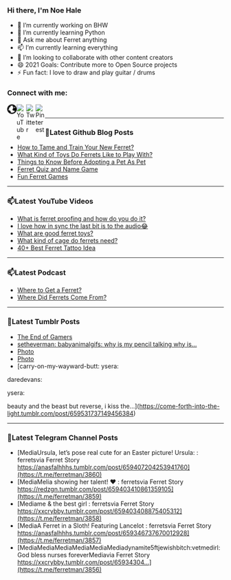 ### Hi there, I'm Noe Hale

- 🔭 I’m currently working on BHW
- 🌱 I’m currently learning Python
- 💬 Ask me about Ferret anything
- 📫 I’m currently learning everything
- 🔭 I’m looking to collaborate with other content creators
- 😄 2021 Goals: Contribute more to Open Source projects
- ⚡ Fun fact: I love to draw and play guitar / drums

### Connect with me:

[<img align="left" alt="ferretvoice.com" width="22px" src="https://raw.githubusercontent.com/iconic/open-iconic/master/svg/globe.svg" />](https://ferretvoice.com)
[<img align="left" alt="YouTube" width="22px" src="https://cdn.jsdelivr.net/npm/simple-icons@v3/icons/youtube.svg" />](https://www.youtube.com/channel/UCk665XTfaMLVwFVWUmgnDiw)
[<img align="left" alt="Twitter" width="22px" src="https://cdn.jsdelivr.net/npm/simple-icons@v3/icons/twitter.svg" />](https://twitter.com/voiceferret)
[<img align="left" alt="Pinterest" width="22px" src="https://cdn.jsdelivr.net/npm/simple-icons@v3/icons/pinterest.svg" />](https://www.pinterest.com/voiceferret/)

<br />

---
### 🔭Latest Github Blog Posts
<!-- GITHUB:START -->
- [How to Tame and Train Your New Ferret?](http://noehale.github.io/how-to-tame-and-train-your-new-ferret/)
- [What Kind of Toys Do Ferrets Like to Play With?](http://noehale.github.io/what-kind-of-toys-do-ferrets-like-to-play-with/)
- [Things to Know Before Adopting a Pet As Pet](http://noehale.github.io/things-to-know-before-adopting-a-pet-as-pet/)
- [Ferret Quiz and Name Game](http://noehale.github.io/ferret-quiz/)
- [Fun Ferret Games](http://noehale.github.io/fun-ferret-games/)
<!-- GITHUB:END -->
---
### 📫Latest YouTube Videos

<!-- YOUTUBE:START -->
- [What is ferret proofing and how do you do it?](https://www.youtube.com/watch?v=81Syh_DJBQQ)
- [I love how in sync the last bit is to the audio😂](https://www.youtube.com/watch?v=WHBeGHwSlGY)
- [What are good ferret toys?](https://www.youtube.com/watch?v=tPxRilBzc0s)
- [What kind of cage do ferrets need?](https://www.youtube.com/watch?v=xzz6hC3sR5A)
- [40+ Best Ferret Tattoo Idea](https://www.youtube.com/watch?v=KIKqduR6Xcs)
<!-- YOUTUBE:END -->

---
### 📫Latest Podcast

<!-- PODCAST:START -->
- [Where to Get a Ferret?](https://anchor.fm/ferretvoice/episodes/Where-to-Get-a-Ferret-erurfu)
- [Where Did Ferrets Come From?](https://anchor.fm/ferretvoice/episodes/Where-Did-Ferrets-Come-From-eruq8g)
<!-- PODCAST:END -->
---
### 📝Latest Tumblr Posts

<!-- TUMBLR:START -->
- [The End of Gamers](https://come-forth-into-the-light.tumblr.com/post/659667615209472000)
- [setheverman:
babyanimalgifs:
why is my pencil talking
why is...](https://come-forth-into-the-light.tumblr.com/post/659622330408026112)
- [Photo](https://come-forth-into-the-light.tumblr.com/post/659599700581859329)
- [Photo](https://come-forth-into-the-light.tumblr.com/post/659577027172646912)
- [carry-on-my-wayward-butt:
ysera:

daredevans:

ysera:

beauty and the beast but reverse, i kiss the...](https://come-forth-into-the-light.tumblr.com/post/659531737149456384)
<!-- TUMBLR:END -->
---
### 📝Latest Telegram Channel Posts

<!-- TELEGRAM:START -->
- [MediaUrsula, let’s pose real cute for an Easter picture! Ursula: : ferretsvia Ferret Story https://anasfalhhhs.tumblr.com/post/659407204253941760](https://t.me/ferretman/3860)
- [MediaMelia showing her talent! ❤️ : ferretsvia Ferret Story https://redzgn.tumblr.com/post/659403410861359105](https://t.me/ferretman/3859)
- [Mediame & the best girl : ferretsvia Ferret Story https://xxcrybby.tumblr.com/post/659403408875405312](https://t.me/ferretman/3858)
- [MediaA Ferret in a Sloth! Featuring Lancelot : ferretsvia Ferret Story https://anasfalhhhs.tumblr.com/post/659346737670012928](https://t.me/ferretman/3857)
- [MediaMediaMediaMediaMediaMediadynamite5ftjewishbitch:vetmedirl:God bless nurses foreverMediavia Ferret Story https://xxcrybby.tumblr.com/post/65934304...](https://t.me/ferretman/3856)
<!-- TELEGRAM:END -->
